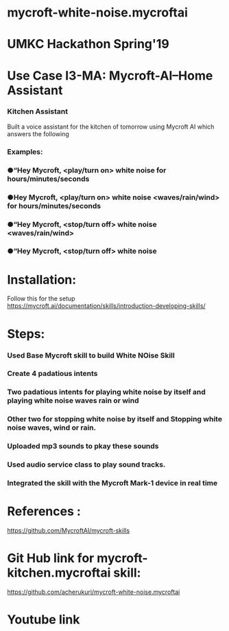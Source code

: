 # mycroft-white-noise.mycroftai

# UMKC Hackathon Spring'19
# Use Case I3-MA: Mycroft-AI–Home Assistant
### Kitchen Assistant
Built a voice assistant for the kitchen of tomorrow using Mycroft AI which answers the following
### Examples:
### ●“Hey Mycroft, <play/turn on> white noise for <n> hours/minutes/seconds
### ●Hey  Mycroft,  <play/turn  on>  white  noise  <waves/rain/wind>  for  <n> hours/minutes/seconds
### ●“Hey Mycroft, <stop/turn off> white noise <waves/rain/wind>
### ●“Hey Mycroft, <stop/turn off> white noise 

# Installation: 
Follow this for the setup https://mycroft.ai/documentation/skills/introduction-developing-skills/

# Steps:
### Used Base Mycroft skill to build White NOise Skill
###  Create 4 padatious intents
### Two padatious intents for playing white noise by itself and playing white noise waves rain or wind
### Other two for stopping white noise by itself and Stopping white noise waves, wind or rain.
### Uploaded mp3 sounds to pkay these sounds
### Used audio service class to play sound tracks.
### Integrated the skill with the Mycroft Mark-1 device in real time

# References : 
https://github.com/MycroftAI/mycroft-skills


# Git Hub link for mycroft-kitchen.mycroftai skill:
https://github.com/acherukuri/mycroft-white-noise.mycroftai

# Youtube link
